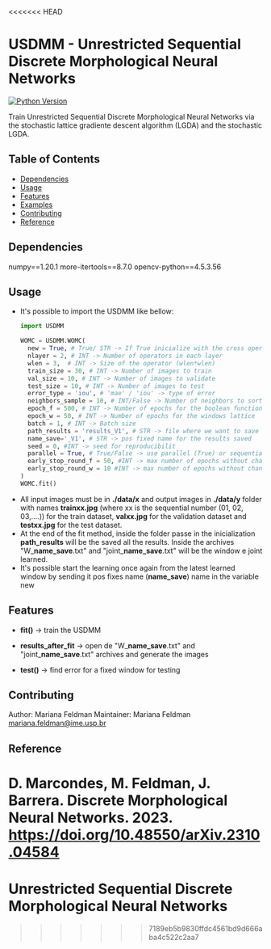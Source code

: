 <<<<<<< HEAD
# USDMM - Unrestricted Sequential Discrete Morphological Neural Networks


[![Python Version](https://img.shields.io/badge/python-3.8-brightgreen.svg)](https://www.python.org/downloads/)

Train Unrestricted Sequential Discrete Morphological Neural Networks via the stochastic lattice gradiente descent algorithm (LGDA) and the stochastic LGDA.

## Table of Contents

- [Dependencies](#dependencies)
- [Usage](#usage)
- [Features](#features)
- [Examples](#examples)
- [Contributing](#contributing)
- [Reference](#reference)

## Dependencies

numpy==1.20.1
more-itertools==8.7.0
opencv-python==4.5.3.56

## Usage

* It's possible to import the USDMM like bellow:
  ```python
  import USDMM

  WOMC = USDMM.WOMC(
    new = True, # True/ STR -> If True inicialize with the cross operator/ If STR it will opens the file with the name passed
    nlayer = 2, # INT -> Number of operators in each layer
    wlen = 3,  # INT -> Size of the operator (wlen*wlen)
    train_size = 30, # INT -> Number of images to train 
    val_size = 10, # INT -> Number of images to validate
    test_size = 10, # INT -> Number of images to test
    error_type = 'iou', # 'mae' / 'iou' -> type of error
    neighbors_sample = 10, # INT/False -> Number of neighbors to sort
    epoch_f = 500, # INT -> Number of epochs for the boolean function lattice (fixed windows)
    epoch_w = 50, # INT -> Number of epochs for the windows lattice
    batch = 1, # INT -> Batch size
    path_results = 'results_V1', # STR -> file where we want to save the results
    name_save='_V1', # STR -> pos fixed name for the results saved
    seed = 0, #INT -> seed for reproducibilit
    parallel = True, # True/False -> use parallel (True) or sequential (False)
    early_stop_round_f = 50, #INT -> max number of epochs without changes in the boolean function lattice
    early_stop_round_w = 10 #INT -> max number of epochs without changes in the windows lattice
  )
  WOMC.fit()
  ```
* All input images must be in **./data/x** and output images in **./data/y** folder with names **trainxx.jpg** (where xx is the sequential number (01, 02, 03,....)) for the train dataset, **valxx.jpg** for the validation dataset and **testxx.jpg** for the test dataset.
* At the end of the fit method, inside the folder passe in the inicialization **path_results** will be the saved all the results. Inside the archives "W_**name_save**.txt" and "joint_**name_save**.txt"  will be the window e joint learned.
* It's possible start the learning once again from the latest learned window by sending it pos fixes name (**name_save**) name in the variable new


## Features

* **fit()** -> train the USDMM 

* **results_after_fit** -> open de  "W_**name_save**.txt" and "joint_**name_save**.txt" archives and generate the images

* **test()** -> find error for a fixed window for testing

## Contributing

Author: Mariana Feldman
Maintainer: Mariana Feldman <mariana.feldman@ime.usp.br>

## Reference

 D. Marcondes, M. Feldman, J. Barrera. Discrete Morphological Neural Networks. 2023.
 <https://doi.org/10.48550/arXiv.2310.04584>
=======
# Unrestricted Sequential Discrete Morphological Neural Networks

>>>>>>> 7189eb5b9830ffdc4561bd9d666aba4c522c2aa7
